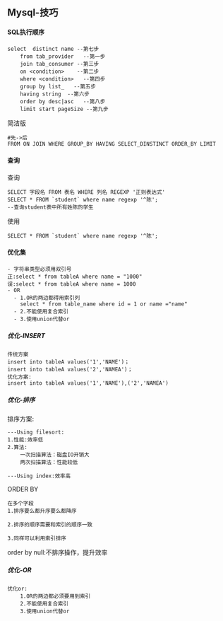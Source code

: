 ## Mysql-技巧

#### SQL执行顺序

```mysql
select 	distinct name --第七步
	from tab_provider 	--第一步
	join tab_consumer --第三步
	on <condition>	  --第二步
	where <condition>	--第四步
	group by list_   --第五步
	having string  --第六步
	order by desc|asc   --第八步
	limit start pageSize --第九步
```

简洁版

```MYSQL
#先->后
FROM ON JOIN WHERE GROUP_BY HAVING SELECT_DINSTINCT ORDER_BY LIMIT
```

#### 查询

查询

```MYSQL
SELECT 字段名 FROM 表名 WHERE 列名 REGEXP '正则表达式'
SELECT * FROM `student` where name regexp '^陈';
--查询student表中所有姓陈的学生
```

使用

```
SELECT * FROM `student` where name regexp '^陈';
```

#### 优化集

```mysql
- 字符串类型必须用双引号
正:select * from tableA where name = "1000"
误:select * from tableA where name = 1000
- OR
  - 1.OR的两边都得用索引列
  	select * from table_name where id = 1 or name ="name"
  - 2.不能使用复合索引
  - 3.使用union代替or
```

##### 优化-INSERT

```MYSQL
传统方案
insert into tableA values('1','NAME')；
insert into tableA values('2','NAMEA')；
优化方案:
insert into tableA values('1','NAME'),('2','NAMEA')
```

##### 优化-排序

排序方案:

```
---Using filesort:
1.性能:效率低
2.算法:
    一次扫描算法：磁盘IO开销大
    两次扫描算法：性能较低
    
---Using index:效率高
```

ORDER BY

```
在多个字段
1.排序要么都升序要么都降序

2.排序的顺序需要和索引的顺序一致

3.同样可以利用索引排序
```

order by null:不排序操作，提升效率

##### 优化-OR

```
优化or:
	1.OR的两边都必须要用到索引
	2.不能使用复合索引
	3.使用union代替or
```

